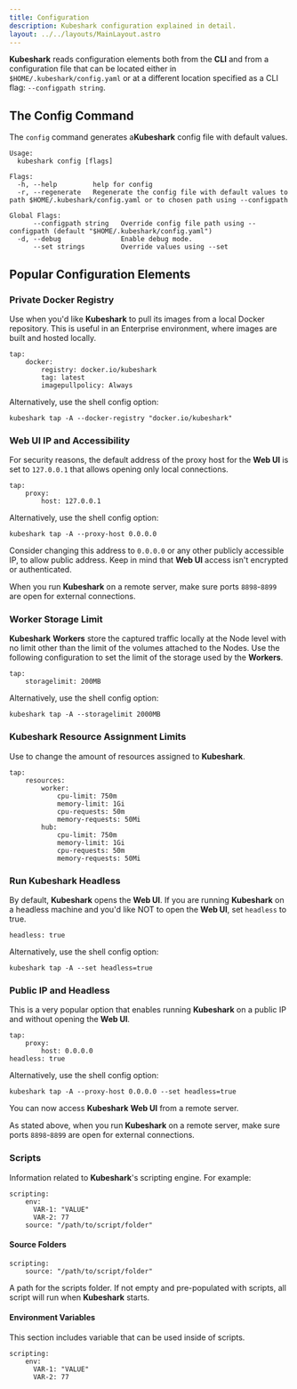 ```yaml
---
title: Configuration
description: Kubeshark configuration explained in detail.
layout: ../../layouts/MainLayout.astro
---
```


**Kubeshark** reads configuration elements both from the **CLI** and from a configuration file that can be located either in `$HOME/.kubeshark/config.yaml` or at a different location specified as a CLI flag: `--configpath string`.

## The Config Command

The `config` command generates a ​**​Kubeshark​**​ config file with default values.

```shell
Usage:
  kubeshark config [flags]

Flags:
  -h, --help         help for config
  -r, --regenerate   Regenerate the config file with default values to path $HOME/.kubeshark/config.yaml or to chosen path using --configpath

Global Flags:
      --configpath string   Override config file path using --configpath (default "$HOME/.kubeshark/config.yaml")
  -d, --debug               Enable debug mode.
      --set strings         Override values using --set
```

## Popular Configuration Elements

### Private Docker Registry

Use when you'd like **Kubeshark** to pull its images from a local Docker repository. This is useful in an Enterprise environment, where images are built and hosted locally.

```shell
tap:
    docker:
        registry: docker.io/kubeshark
        tag: latest
        imagepullpolicy: Always
```

Alternatively, use the shell config option:
```shell
kubeshark tap -A --docker-registry "docker.io/kubeshark"
```

### Web UI IP and Accessibility

For security reasons, the default address of the proxy host for the **Web UI** is set to `127.0.0.1` that allows opening only local connections.

```shell
tap:
    proxy:
        host: 127.0.0.1
```

Alternatively, use the shell config option:
```shell
kubeshark tap -A --proxy-host 0.0.0.0
```

Consider changing this address to `0.0.0.0` or any other publicly accessible IP, to allow public address. Keep in mind that **Web UI** access isn't encrypted or authenticated.

When you run **Kubeshark** on a remote server, make sure ports `8898`-`8899` are open for external connections.

### Worker Storage Limit

**Kubeshark** **Workers** store the captured traffic locally at the Node level with no limit other than the limit of the volumes attached to the Nodes. Use the following configuration to set the limit of the storage used by the **Workers**.

```shell
tap:
    storagelimit: 200MB
```

Alternatively, use the shell config option:

```shell
kubeshark tap -A --storagelimit 2000MB
```

### Kubeshark Resource Assignment Limits

Use to change the amount of resources assigned to **Kubeshark**.

```shell
tap:
    resources:
        worker:
            cpu-limit: 750m
            memory-limit: 1Gi
            cpu-requests: 50m
            memory-requests: 50Mi
        hub:
            cpu-limit: 750m
            memory-limit: 1Gi
            cpu-requests: 50m
            memory-requests: 50Mi
```

### Run Kubeshark Headless

By default, **Kubeshark** opens the **Web UI**. If you are running **Kubeshark** on a headless machine and you'd like NOT to open the **Web UI**, set `headless` to true.

```shell
headless: true
```

Alternatively, use the shell config option:
```shell
kubeshark tap -A --set headless=true
```

### Public IP and Headless

This is a very popular option that enables running **Kubeshark** on a public IP and without opening the **Web UI**.

```shell
tap:
    proxy:
        host: 0.0.0.0
headless: true
```
Alternatively, use the shell config option:
```shell
kubeshark tap -A --proxy-host 0.0.0.0 --set headless=true
```
You can now access  **Kubeshark** **Web UI** from a remote server.

As stated above, when you run **Kubeshark** on a remote server, make sure ports `8898`-`8899` are open for external connections.

### Scripts

Information related to **Kubeshark**'s scripting engine. For example:

```shell
scripting:
    env:
      VAR-1: "VALUE"
      VAR-2: 77
    source: "/path/to/script/folder"
```

#### Source Folders

```shell
scripting:
    source: "/path/to/script/folder"
```
A path for the scripts folder. If not empty and pre-populated with scripts, all script will run when **Kubeshark** starts.

#### Environment Variables

This section includes variable that can be used inside of scripts.

```shell
scripting:
    env:
      VAR-1: "VALUE"
      VAR-2: 77
